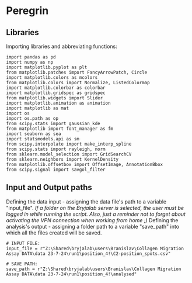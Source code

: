 # Peregrin

## Libraries
Importing libraries and abbreviating functions:
```
import pandas as pd
import numpy as np
import matplotlib.pyplot as plt
from matplotlib.patches import FancyArrowPatch, Circle
import matplotlib.colors as mcolors
from matplotlib.colors import Normalize, ListedColormap
import matplotlib.colorbar as colorbar
import matplotlib.gridspec as gridspec
from matplotlib.widgets import Slider
import matplotlib.animation as animation
import matplotlib as mat
import os
import os.path as op
from scipy.stats import gaussian_kde
from matplotlib import font_manager as fm
import seaborn as sea
import statsmodels.api as sm
from scipy.interpolate import make_interp_spline
from scipy.stats import rayleigh, norm
from sklearn.model_selection import GridSearchCV
from sklearn.neighbors import KernelDensity
from matplotlib.offsetbox import OffsetImage, AnnotationBbox
from scipy.signal import savgol_filter
```

## Input and Output paths
Defining the data input - assigning the data file's path to a variable "input_file". _If a folder on the Bryjalab server is selected, the user must be logged in while running the script. Also, just a reminder not to forget about activating the VPN connection when working from home ;)_
Defining the analysis's output - assigning a folder path to a variable "save_path" into which all the files created will be saved.


```
# INPUT FILE:
input_file = r"Z:\Shared\bryjalab\users\Branislav\Collagen Migration Assay DATA\data 23-7-24\run1\position_4!\C2-position_spots.csv"

# SAVE PATH:
save_path = r"Z:\Shared\bryjalab\users\Branislav\Collagen Migration Assay DATA\data 23-7-24\run1\position_4!\analysed"
```